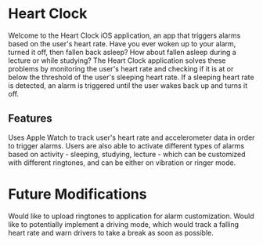 # Heart Clock
Welcome to the Heart Clock iOS application, an app that triggers alarms based on the user's heart rate. Have you ever woken up to your alarm, turned it off, then fallen back asleep? How about fallen asleep during a lecture or while studying? The Heart Clock application solves these problems by monitoring the user's heart rate and checking if it is at or below the threshold of the user's sleeping heart rate. If a sleeping heart rate is detected, an alarm is triggered until the user wakes back up and turns it off.

## Features
Uses Apple Watch to track user's heart rate and accelerometer data in order to trigger alarms. Users are also able to activate different types of alarms based on activity - sleeping, studying, lecture - which can be customized with different ringtones, and can be either on vibration or ringer mode.

# Future Modifications
Would like to upload ringtones to application for alarm customization. Would like to potentially implement a driving mode, which would track a falling heart rate and warn drivers to take a break as soon as possible.
